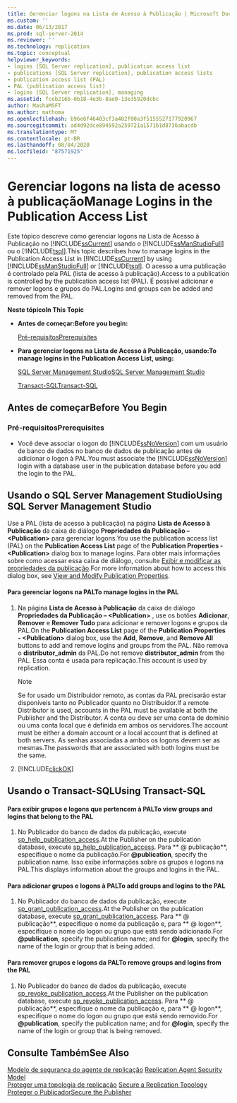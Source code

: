 ```yaml
---
title: Gerenciar logons na Lista de Acesso à Publicação | Microsoft Docs
ms.custom: ''
ms.date: 06/13/2017
ms.prod: sql-server-2014
ms.reviewer: ''
ms.technology: replication
ms.topic: conceptual
helpviewer_keywords:
- logins [SQL Server replication], publication access list
- publications [SQL Server replication], publication access lists
- publication access list (PAL)
- PAL (publication access list)
- logins [SQL Server replication], managing
ms.assetid: fceb216b-0b18-4e3b-8ae0-13e35920dcbc
author: MashaMSFT
ms.author: mathoma
ms.openlocfilehash: b96e6f46403cf3a482f00a3f5155527177920967
ms.sourcegitcommit: ad4d92dce894592a259721a1571b1d8736abacdb
ms.translationtype: MT
ms.contentlocale: pt-BR
ms.lasthandoff: 08/04/2020
ms.locfileid: "87571925"
---
```

# <a name="manage-logins-in-the-publication-access-list"></a><span data-ttu-id="3cab4-102">Gerenciar logons na lista de acesso à publicação</span><span class="sxs-lookup"><span data-stu-id="3cab4-102">Manage Logins in the Publication Access List</span></span>
  <span data-ttu-id="3cab4-103">Este tópico descreve como gerenciar logons na Lista de Acesso à Publicação no [!INCLUDE[ssCurrent](../../../includes/sscurrent-md.md)] usando o [!INCLUDE[ssManStudioFull](../../../includes/ssmanstudiofull-md.md)] ou o [!INCLUDE[tsql](../../../includes/tsql-md.md)].</span><span class="sxs-lookup"><span data-stu-id="3cab4-103">This topic describes how to manage logins in the Publication Access List in [!INCLUDE[ssCurrent](../../../includes/sscurrent-md.md)] by using [!INCLUDE[ssManStudioFull](../../../includes/ssmanstudiofull-md.md)] or [!INCLUDE[tsql](../../../includes/tsql-md.md)].</span></span> <span data-ttu-id="3cab4-104">O acesso a uma publicação é controlado pela PAL (lista de acesso à publicação).</span><span class="sxs-lookup"><span data-stu-id="3cab4-104">Access to a publication is controlled by the publication access list (PAL).</span></span> <span data-ttu-id="3cab4-105">É possível adicionar e remover logons e grupos do PAL.</span><span class="sxs-lookup"><span data-stu-id="3cab4-105">Logins and groups can be added and removed from the PAL.</span></span>  
  
 <span data-ttu-id="3cab4-106">**Neste tópico**</span><span class="sxs-lookup"><span data-stu-id="3cab4-106">**In This Topic**</span></span>  
  
-   <span data-ttu-id="3cab4-107">**Antes de começar:**</span><span class="sxs-lookup"><span data-stu-id="3cab4-107">**Before you begin:**</span></span>  
  
     [<span data-ttu-id="3cab4-108">Pré-requisitos</span><span class="sxs-lookup"><span data-stu-id="3cab4-108">Prerequisites</span></span>](#Prerequisites)  
  
-   <span data-ttu-id="3cab4-109">**Para gerenciar logons na Lista de Acesso à Publicação, usando:**</span><span class="sxs-lookup"><span data-stu-id="3cab4-109">**To manage logins in the Publication Access List, using:**</span></span>  
  
     [<span data-ttu-id="3cab4-110">SQL Server Management Studio</span><span class="sxs-lookup"><span data-stu-id="3cab4-110">SQL Server Management Studio</span></span>](#SSMSProcedure)  
  
     [<span data-ttu-id="3cab4-111">Transact-SQL</span><span class="sxs-lookup"><span data-stu-id="3cab4-111">Transact-SQL</span></span>](#TsqlProcedure)  
  
##  <a name="before-you-begin"></a><a name="BeforeYouBegin"></a> <span data-ttu-id="3cab4-112">Antes de começar</span><span class="sxs-lookup"><span data-stu-id="3cab4-112">Before You Begin</span></span>  
  
###  <a name="prerequisites"></a><a name="Prerequisites"></a> <span data-ttu-id="3cab4-113">Pré-requisitos</span><span class="sxs-lookup"><span data-stu-id="3cab4-113">Prerequisites</span></span>  
  
-   <span data-ttu-id="3cab4-114">Você deve associar o logon do [!INCLUDE[ssNoVersion](../../../includes/ssnoversion-md.md)] com um usuário de banco de dados no banco de dados de publicação antes de adicionar o logon à PAL.</span><span class="sxs-lookup"><span data-stu-id="3cab4-114">You must associate the [!INCLUDE[ssNoVersion](../../../includes/ssnoversion-md.md)] login with a database user in the publication database before you add the login to the PAL.</span></span>  
  
##  <a name="using-sql-server-management-studio"></a><a name="SSMSProcedure"></a> <span data-ttu-id="3cab4-115">Usando o SQL Server Management Studio</span><span class="sxs-lookup"><span data-stu-id="3cab4-115">Using SQL Server Management Studio</span></span>  
 <span data-ttu-id="3cab4-116">Use a PAL (lista de acesso à publicação) na página **Lista de Acesso à Publicação** da caixa de diálogo **Propriedades da Publicação – \<Publication>** para gerenciar logons.</span><span class="sxs-lookup"><span data-stu-id="3cab4-116">You use the publication access list (PAL) on the **Publication Access List** page of the **Publication Properties - \<Publication>** dialog box to manage logins.</span></span> <span data-ttu-id="3cab4-117">Para obter mais informações sobre como acessar essa caixa de diálogo, consulte [Exibir e modificar as propriedades da publicação](../publish/view-and-modify-publication-properties.md).</span><span class="sxs-lookup"><span data-stu-id="3cab4-117">For more information about how to access this dialog box, see [View and Modify Publication Properties](../publish/view-and-modify-publication-properties.md).</span></span>  
  
#### <a name="to-manage-logins-in-the-pal"></a><span data-ttu-id="3cab4-118">Para gerenciar logons na PAL</span><span class="sxs-lookup"><span data-stu-id="3cab4-118">To manage logins in the PAL</span></span>  
  
1.  <span data-ttu-id="3cab4-119">Na página **Lista de Acesso à Publicação** da caixa de diálogo **Propriedades da Publicação – \<Publication>** , use os botões **Adicionar**, **Remover** e **Remover Tudo** para adicionar e remover logons e grupos da PAL.</span><span class="sxs-lookup"><span data-stu-id="3cab4-119">On the **Publication Access List** page of the **Publication Properties - \<Publication>** dialog box, use the **Add**, **Remove**, and **Remove All** buttons to add and remove logins and groups from the PAL.</span></span> <span data-ttu-id="3cab4-120">Não remova o **distributor_admin** da PAL.</span><span class="sxs-lookup"><span data-stu-id="3cab4-120">Do not remove **distributor_admin** from the PAL.</span></span> <span data-ttu-id="3cab4-121">Essa conta é usada para replicação.</span><span class="sxs-lookup"><span data-stu-id="3cab4-121">This account is used by replication.</span></span>  
  
    > [!NOTE]  
    >  <span data-ttu-id="3cab4-122">Se for usado um Distribuidor remoto, as contas da PAL precisarão estar disponíveis tanto no Publicador quanto no Distribuidor.</span><span class="sxs-lookup"><span data-stu-id="3cab4-122">If a remote Distributor is used, accounts in the PAL must be available at both the Publisher and the Distributor.</span></span> <span data-ttu-id="3cab4-123">A conta ou deve ser uma conta de domínio ou uma conta local que é definida em ambos os servidores.</span><span class="sxs-lookup"><span data-stu-id="3cab4-123">The account must be either a domain account or a local account that is defined at both servers.</span></span> <span data-ttu-id="3cab4-124">As senhas associadas a ambos os logons devem ser as mesmas.</span><span class="sxs-lookup"><span data-stu-id="3cab4-124">The passwords that are associated with both logins must be the same.</span></span>  
  
2.  [!INCLUDE[clickOK](../../../includes/clickok-md.md)]  
  
##  <a name="using-transact-sql"></a><a name="TsqlProcedure"></a> <span data-ttu-id="3cab4-125">Usando o Transact-SQL</span><span class="sxs-lookup"><span data-stu-id="3cab4-125">Using Transact-SQL</span></span>  
  
#### <a name="to-view-groups-and-logins-that-belong-to-the-pal"></a><span data-ttu-id="3cab4-126">Para exibir grupos e logons que pertencem à PAL</span><span class="sxs-lookup"><span data-stu-id="3cab4-126">To view groups and logins that belong to the PAL</span></span>  
  
1.  <span data-ttu-id="3cab4-127">No Publicador do banco de dados da publicação, execute [sp_help_publication_access](/sql/relational-databases/system-stored-procedures/sp-help-publication-access-transact-sql).</span><span class="sxs-lookup"><span data-stu-id="3cab4-127">At the Publisher on the publication database, execute [sp_help_publication_access](/sql/relational-databases/system-stored-procedures/sp-help-publication-access-transact-sql).</span></span> <span data-ttu-id="3cab4-128">Para \*\* \@ publicação\*\*, especifique o nome da publicação.</span><span class="sxs-lookup"><span data-stu-id="3cab4-128">For **\@publication**, specify the publication name.</span></span> <span data-ttu-id="3cab4-129">Isso exibe informações sobre os grupos e logons na PAL.</span><span class="sxs-lookup"><span data-stu-id="3cab4-129">This displays information about the groups and logins in the PAL.</span></span>  
  
#### <a name="to-add-groups-and-logins-to-the-pal"></a><span data-ttu-id="3cab4-130">Para adicionar grupos e logons à PAL</span><span class="sxs-lookup"><span data-stu-id="3cab4-130">To add groups and logins to the PAL</span></span>  
  
1.  <span data-ttu-id="3cab4-131">No Publicador do banco de dados da publicação, execute [sp_grant_publication_access](/sql/relational-databases/system-stored-procedures/sp-grant-publication-access-transact-sql).</span><span class="sxs-lookup"><span data-stu-id="3cab4-131">At the Publisher on the publication database, execute [sp_grant_publication_access](/sql/relational-databases/system-stored-procedures/sp-grant-publication-access-transact-sql).</span></span> <span data-ttu-id="3cab4-132">Para \*\* \@ publicação**, especifique o nome da publicação e, para \*\* \@ logon**, especifique o nome do logon ou grupo que está sendo adicionado.</span><span class="sxs-lookup"><span data-stu-id="3cab4-132">For **\@publication**, specify the publication name; and for **\@login**, specify the name of the login or group that is being added.</span></span>  
  
#### <a name="to-remove-groups-and-logins-from-the-pal"></a><span data-ttu-id="3cab4-133">Para remover grupos e logons da PAL</span><span class="sxs-lookup"><span data-stu-id="3cab4-133">To remove groups and logins from the PAL</span></span>  
  
1.  <span data-ttu-id="3cab4-134">No Publicador do banco de dados da publicação, execute [sp_revoke_publication_access](/sql/relational-databases/system-stored-procedures/sp-revoke-publication-access-transact-sql).</span><span class="sxs-lookup"><span data-stu-id="3cab4-134">At the Publisher on the publication database, execute [sp_revoke_publication_access](/sql/relational-databases/system-stored-procedures/sp-revoke-publication-access-transact-sql).</span></span> <span data-ttu-id="3cab4-135">Para \*\* \@ publicação**, especifique o nome da publicação e, para \*\* \@ logon**, especifique o nome do logon ou grupo que está sendo removido.</span><span class="sxs-lookup"><span data-stu-id="3cab4-135">For **\@publication**, specify the publication name; and for **\@login**, specify the name of the login or group that is being removed.</span></span>  
  
## <a name="see-also"></a><span data-ttu-id="3cab4-136">Consulte Também</span><span class="sxs-lookup"><span data-stu-id="3cab4-136">See Also</span></span>  
 <span data-ttu-id="3cab4-137">[Modelo de segurança do agente de replicação](replication-agent-security-model.md) </span><span class="sxs-lookup"><span data-stu-id="3cab4-137">[Replication Agent Security Model](replication-agent-security-model.md) </span></span>  
 <span data-ttu-id="3cab4-138">[Proteger uma topologia de replicação](view-and-modify-replication-security-settings.md) </span><span class="sxs-lookup"><span data-stu-id="3cab4-138">[Secure a Replication Topology](view-and-modify-replication-security-settings.md) </span></span>  
 [<span data-ttu-id="3cab4-139">Proteger o Publicador</span><span class="sxs-lookup"><span data-stu-id="3cab4-139">Secure the Publisher</span></span>](secure-the-publisher.md)  
  
  
